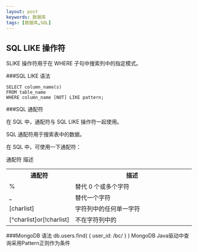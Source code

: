 ```yaml
---
layout: post
keywords: 数据库
tags: [数据库,SQL]
---
```


SQL LIKE 操作符
-------------------
SLIKE 操作符用于在 WHERE 子句中搜索列中的指定模式。

###SQL LIKE 语法

    SELECT column_name(s)
	FROM table_name
	WHERE column_name [NOT] LIKE pattern;

###SQL 通配符

在 SQL 中，通配符与 SQL LIKE 操作符一起使用。

SQL 通配符用于搜索表中的数据。

在 SQL 中，可使用一下通配符：

通配符	描述
<table class="table table-bordered">
    <tr>
        <th width="15%">通配符</th>
        <th width="85%">描述</th>
    </tr>
    <tr>
        <td>%</td><td>替代 0 个或多个字符</td>    	
    </tr>
	<tr>
		<td>_</td><td>替代一个字符</td>
	</tr>
	<tr>
		<td>[charlist]</td><td>字符列中的任何单一字符</td>
	</tr>
	<tr>
		<td>[^charlist]or[!charlist]</td><td>不在字符列中的</td>
	</tr>
</table>
###MongoDB 语法
	db.users.find( { user_id: /bc/ } )
MongoDB Java驱动中查询采用Pattern正则作为条件	
	